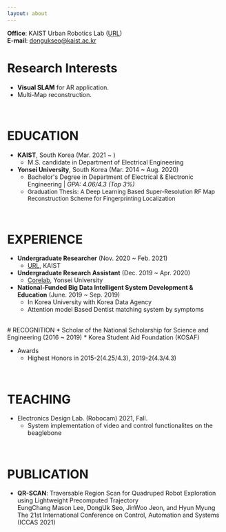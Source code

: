 ```yaml
---
layout: about
---
```


**Office**: KAIST Urban Robotics Lab ([URL](http://urobot.kaist.ac.kr/))  
**E-mail**: dongukseo@kaist.ac.kr

# Research Interests
* <span style="color:black">**Visual SLAM**</span> for AR application.
* Multi-Map reconstruction.

<br/>

# EDUCATION
* **KAIST**, South Korea (Mar. 2021 ~ )
  * M.S. candidate in Department of Electrical Engineering 
* **Yonsei University**, South Korea (Mar. 2014 ~ Aug. 2020)
  * Bachelor's Degree in Department of Electrical & Electronic Engineering \| *GPA: 4.06/4.3 (Top 3%)*
  * <span style="font-size:10pt">Graduation Thesis: A Deep Learning Based Super-Resolution RF Map Reconstruction Scheme for Fingerprinting Localization</span>

<br/>

# EXPERIENCE
* **Undergraduate Researcher** (Nov. 2020 ~ Feb. 2021)
  * [URL](http://urobot.kaist.ac.kr/), KAIST
* **Undergraduate Research Assistant** (Dec. 2019 ~ Apr. 2020)
  * [Corelab](http://corelab.or.kr/), Yonsei University
* **National-Funded Big Data Intelligent System Development & Education** (June. 2019 ~ Sep. 2019)
  * In Korea University with Korea Data Agency
  * Attention model Based Dentist matching system by symptoms

<br/>
# RECOGNITION
* Scholar of the National Scholarship for Science and Engineering (2016 ~ 2019)
  * Korea Student Aid Foundation (KOSAF)

* Awards
  * Highest Honors in 2015-2(4.25/4.3), 2019-2(4.3/4.3)

<br/>

# TEACHING
* Electronics Design Lab. (Robocam) 2021, Fall.    
  * System implementation of video and control functionalites on the beaglebone

<br/>

# PUBLICATION
* **QR-SCAN**: Traversable Region Scan for Quadruped Robot Exploration
using Lightweight Precomputed Trajectory    
EungChang Mason Lee, <span style="color:black">DongUk Seo</span>, JinWoo Jeon, and Hyun Myung    
The 21st International Conference on Control, Automation and Systems (ICCAS 2021)

<br/>



